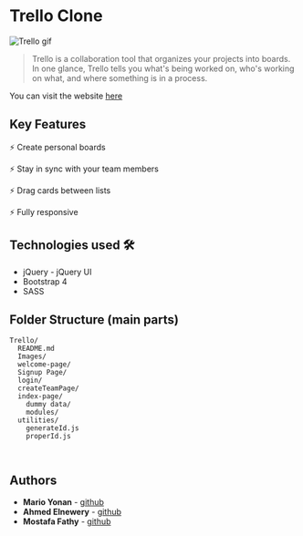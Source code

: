 # Trello Clone

![Trello gif](https://im.ezgif.com/tmp/ezgif-1-003f6b8878fb.gif)



> Trello is a collaboration tool that organizes your projects into boards. In one glance, Trello tells you what's being worked on, who's working on what, and where something is in a process.

You can visit the website [here](https://mario130.github.io/trello-clone/welcome-page/welcome.html)

## Key Features

⚡️ Create personal boards

⚡️ Stay in sync with your team members

⚡️ Drag cards between lists

⚡️ Fully responsive

## Technologies used 🛠️
- jQuery - jQuery UI
- Bootstrap 4
- SASS

## Folder Structure (main parts)
```
Trello/
  README.md
  Images/
  welcome-page/
  Signup Page/
  login/
  createTeamPage/
  index-page/
    dummy data/
    modules/
  utilities/
    generateId.js
    properId.js
  
    
```


## Authors

- **Mario Yonan** - [github](https://github.com/mario130)
- **Ahmed Elnewery** - [github](https://github.com/ahmedElnewery)
- **Mostafa Fathy** - [github](https://github.com/MostafaFathy367)
